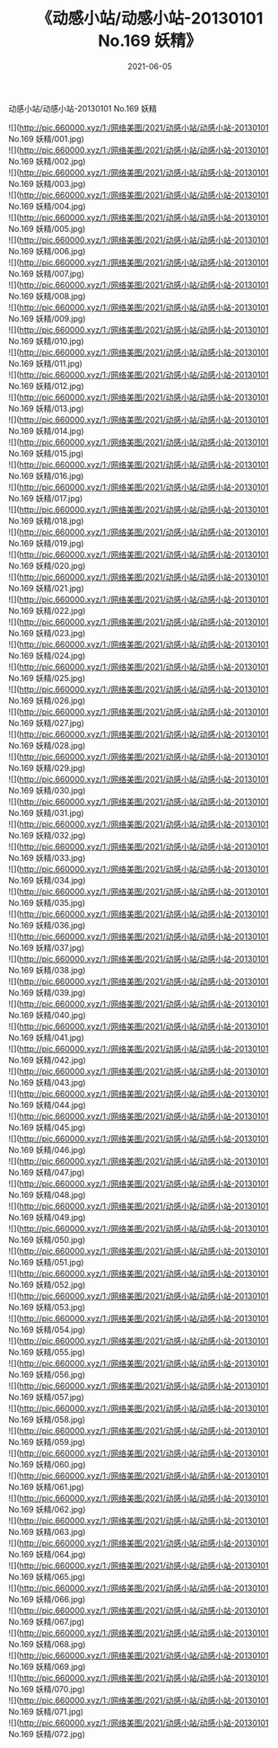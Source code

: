 ﻿---
layout: post
title:  《动感小站/动感小站-20130101 No.169 妖精》
date:   2021-06-05
img: http://pic.660000.xyz/1:/网络美图/2021/动感小站/动感小站-20130101 No.169 妖精/000.jpg
categories: [美女, 清纯, 唯美]
---

动感小站/动感小站-20130101 No.169 妖精

 ![](http://pic.660000.xyz/1:/网络美图/2021/动感小站/动感小站-20130101 No.169 妖精/001.jpg) <br>![](http://pic.660000.xyz/1:/网络美图/2021/动感小站/动感小站-20130101 No.169 妖精/002.jpg) <br>![](http://pic.660000.xyz/1:/网络美图/2021/动感小站/动感小站-20130101 No.169 妖精/003.jpg) <br>![](http://pic.660000.xyz/1:/网络美图/2021/动感小站/动感小站-20130101 No.169 妖精/004.jpg) <br>![](http://pic.660000.xyz/1:/网络美图/2021/动感小站/动感小站-20130101 No.169 妖精/005.jpg) <br>![](http://pic.660000.xyz/1:/网络美图/2021/动感小站/动感小站-20130101 No.169 妖精/006.jpg) <br>![](http://pic.660000.xyz/1:/网络美图/2021/动感小站/动感小站-20130101 No.169 妖精/007.jpg) <br>![](http://pic.660000.xyz/1:/网络美图/2021/动感小站/动感小站-20130101 No.169 妖精/008.jpg) <br>![](http://pic.660000.xyz/1:/网络美图/2021/动感小站/动感小站-20130101 No.169 妖精/009.jpg) <br>![](http://pic.660000.xyz/1:/网络美图/2021/动感小站/动感小站-20130101 No.169 妖精/010.jpg) <br>![](http://pic.660000.xyz/1:/网络美图/2021/动感小站/动感小站-20130101 No.169 妖精/011.jpg) <br>![](http://pic.660000.xyz/1:/网络美图/2021/动感小站/动感小站-20130101 No.169 妖精/012.jpg) <br>![](http://pic.660000.xyz/1:/网络美图/2021/动感小站/动感小站-20130101 No.169 妖精/013.jpg) <br>![](http://pic.660000.xyz/1:/网络美图/2021/动感小站/动感小站-20130101 No.169 妖精/014.jpg) <br>![](http://pic.660000.xyz/1:/网络美图/2021/动感小站/动感小站-20130101 No.169 妖精/015.jpg) <br>![](http://pic.660000.xyz/1:/网络美图/2021/动感小站/动感小站-20130101 No.169 妖精/016.jpg) <br>![](http://pic.660000.xyz/1:/网络美图/2021/动感小站/动感小站-20130101 No.169 妖精/017.jpg) <br>![](http://pic.660000.xyz/1:/网络美图/2021/动感小站/动感小站-20130101 No.169 妖精/018.jpg) <br>![](http://pic.660000.xyz/1:/网络美图/2021/动感小站/动感小站-20130101 No.169 妖精/019.jpg) <br>![](http://pic.660000.xyz/1:/网络美图/2021/动感小站/动感小站-20130101 No.169 妖精/020.jpg) <br>![](http://pic.660000.xyz/1:/网络美图/2021/动感小站/动感小站-20130101 No.169 妖精/021.jpg) <br>![](http://pic.660000.xyz/1:/网络美图/2021/动感小站/动感小站-20130101 No.169 妖精/022.jpg) <br>![](http://pic.660000.xyz/1:/网络美图/2021/动感小站/动感小站-20130101 No.169 妖精/023.jpg) <br>![](http://pic.660000.xyz/1:/网络美图/2021/动感小站/动感小站-20130101 No.169 妖精/024.jpg) <br>![](http://pic.660000.xyz/1:/网络美图/2021/动感小站/动感小站-20130101 No.169 妖精/025.jpg) <br>![](http://pic.660000.xyz/1:/网络美图/2021/动感小站/动感小站-20130101 No.169 妖精/026.jpg) <br>![](http://pic.660000.xyz/1:/网络美图/2021/动感小站/动感小站-20130101 No.169 妖精/027.jpg) <br>![](http://pic.660000.xyz/1:/网络美图/2021/动感小站/动感小站-20130101 No.169 妖精/028.jpg) <br>![](http://pic.660000.xyz/1:/网络美图/2021/动感小站/动感小站-20130101 No.169 妖精/029.jpg) <br>![](http://pic.660000.xyz/1:/网络美图/2021/动感小站/动感小站-20130101 No.169 妖精/030.jpg) <br>![](http://pic.660000.xyz/1:/网络美图/2021/动感小站/动感小站-20130101 No.169 妖精/031.jpg) <br>![](http://pic.660000.xyz/1:/网络美图/2021/动感小站/动感小站-20130101 No.169 妖精/032.jpg) <br>![](http://pic.660000.xyz/1:/网络美图/2021/动感小站/动感小站-20130101 No.169 妖精/033.jpg) <br>![](http://pic.660000.xyz/1:/网络美图/2021/动感小站/动感小站-20130101 No.169 妖精/034.jpg) <br>![](http://pic.660000.xyz/1:/网络美图/2021/动感小站/动感小站-20130101 No.169 妖精/035.jpg) <br>![](http://pic.660000.xyz/1:/网络美图/2021/动感小站/动感小站-20130101 No.169 妖精/036.jpg) <br>![](http://pic.660000.xyz/1:/网络美图/2021/动感小站/动感小站-20130101 No.169 妖精/037.jpg) <br>![](http://pic.660000.xyz/1:/网络美图/2021/动感小站/动感小站-20130101 No.169 妖精/038.jpg) <br>![](http://pic.660000.xyz/1:/网络美图/2021/动感小站/动感小站-20130101 No.169 妖精/039.jpg) <br>![](http://pic.660000.xyz/1:/网络美图/2021/动感小站/动感小站-20130101 No.169 妖精/040.jpg) <br>![](http://pic.660000.xyz/1:/网络美图/2021/动感小站/动感小站-20130101 No.169 妖精/041.jpg) <br>![](http://pic.660000.xyz/1:/网络美图/2021/动感小站/动感小站-20130101 No.169 妖精/042.jpg) <br>![](http://pic.660000.xyz/1:/网络美图/2021/动感小站/动感小站-20130101 No.169 妖精/043.jpg) <br>![](http://pic.660000.xyz/1:/网络美图/2021/动感小站/动感小站-20130101 No.169 妖精/044.jpg) <br>![](http://pic.660000.xyz/1:/网络美图/2021/动感小站/动感小站-20130101 No.169 妖精/045.jpg) <br>![](http://pic.660000.xyz/1:/网络美图/2021/动感小站/动感小站-20130101 No.169 妖精/046.jpg) <br>![](http://pic.660000.xyz/1:/网络美图/2021/动感小站/动感小站-20130101 No.169 妖精/047.jpg) <br>![](http://pic.660000.xyz/1:/网络美图/2021/动感小站/动感小站-20130101 No.169 妖精/048.jpg) <br>![](http://pic.660000.xyz/1:/网络美图/2021/动感小站/动感小站-20130101 No.169 妖精/049.jpg) <br>![](http://pic.660000.xyz/1:/网络美图/2021/动感小站/动感小站-20130101 No.169 妖精/050.jpg) <br>![](http://pic.660000.xyz/1:/网络美图/2021/动感小站/动感小站-20130101 No.169 妖精/051.jpg) <br>![](http://pic.660000.xyz/1:/网络美图/2021/动感小站/动感小站-20130101 No.169 妖精/052.jpg) <br>![](http://pic.660000.xyz/1:/网络美图/2021/动感小站/动感小站-20130101 No.169 妖精/053.jpg) <br>![](http://pic.660000.xyz/1:/网络美图/2021/动感小站/动感小站-20130101 No.169 妖精/054.jpg) <br>![](http://pic.660000.xyz/1:/网络美图/2021/动感小站/动感小站-20130101 No.169 妖精/055.jpg) <br>![](http://pic.660000.xyz/1:/网络美图/2021/动感小站/动感小站-20130101 No.169 妖精/056.jpg) <br>![](http://pic.660000.xyz/1:/网络美图/2021/动感小站/动感小站-20130101 No.169 妖精/057.jpg) <br>![](http://pic.660000.xyz/1:/网络美图/2021/动感小站/动感小站-20130101 No.169 妖精/058.jpg) <br>![](http://pic.660000.xyz/1:/网络美图/2021/动感小站/动感小站-20130101 No.169 妖精/059.jpg) <br>![](http://pic.660000.xyz/1:/网络美图/2021/动感小站/动感小站-20130101 No.169 妖精/060.jpg) <br>![](http://pic.660000.xyz/1:/网络美图/2021/动感小站/动感小站-20130101 No.169 妖精/061.jpg) <br>![](http://pic.660000.xyz/1:/网络美图/2021/动感小站/动感小站-20130101 No.169 妖精/062.jpg) <br>![](http://pic.660000.xyz/1:/网络美图/2021/动感小站/动感小站-20130101 No.169 妖精/063.jpg) <br>![](http://pic.660000.xyz/1:/网络美图/2021/动感小站/动感小站-20130101 No.169 妖精/064.jpg) <br>![](http://pic.660000.xyz/1:/网络美图/2021/动感小站/动感小站-20130101 No.169 妖精/065.jpg) <br>![](http://pic.660000.xyz/1:/网络美图/2021/动感小站/动感小站-20130101 No.169 妖精/066.jpg) <br>![](http://pic.660000.xyz/1:/网络美图/2021/动感小站/动感小站-20130101 No.169 妖精/067.jpg) <br>![](http://pic.660000.xyz/1:/网络美图/2021/动感小站/动感小站-20130101 No.169 妖精/068.jpg) <br>![](http://pic.660000.xyz/1:/网络美图/2021/动感小站/动感小站-20130101 No.169 妖精/069.jpg) <br>![](http://pic.660000.xyz/1:/网络美图/2021/动感小站/动感小站-20130101 No.169 妖精/070.jpg) <br>![](http://pic.660000.xyz/1:/网络美图/2021/动感小站/动感小站-20130101 No.169 妖精/071.jpg) <br>![](http://pic.660000.xyz/1:/网络美图/2021/动感小站/动感小站-20130101 No.169 妖精/072.jpg) <br>